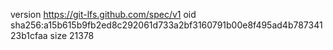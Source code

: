 version https://git-lfs.github.com/spec/v1
oid sha256:a15b615b9fb2ed8c292061d733a2bf3160791b00e8f495ad4b78734123b1cfaa
size 21378
